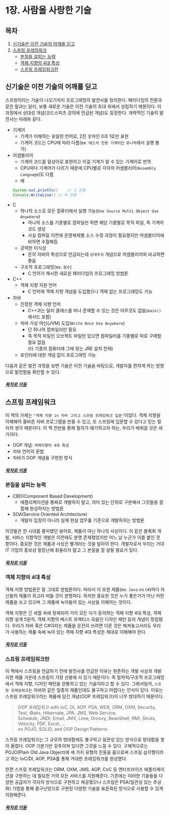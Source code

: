 1장. 사람을 사랑한 기술
=====
## 목차
1. [신기술은 이전 기술의 어깨를 딛고](#신기술은-이전-기술의-어깨를-딛고)
2. [스프링 프레임워크](#스프링-프레임워크)
	* [본질을 살피는 능력](#본질을-살피는-능력)
	* [객체 지향의 4대 특성](#객체-지향의-4대-특성)
	* [스프링 프레임워크란](#스프링-프레임워크란)

## 신기술은 이전 기술의 어깨를 딛고
스프링이라는 기술이 나오기까지 프로그래밍의 발전사를 정리한다. 패러다임의 전환과 같은 말과는 달리, 보통 새로운 기술은 이전 기술의 토대 위에서 성립하기 때문이다. 이 과정에서 상대성 개념(코드스피츠 강의에 언급된 개념)도 등장한다. 개략적인 기술의 발전사는 아래와 같다.

* 기계어
	* 기계가 이해하는 유일한 언어로, 2진 숫자인 0과 1로만 표현
	* 기계어 코드는 CPU에 따라 다름(ex. `에드삭 전용 기계어`는 `유니박`에서 실행 불가)
* 어셈블리어
	* 기계어 코드를 일상어로 표현하고 이걸 기계가 알 수 있는 기계어로 번역
	* CPU마다 기계어가 다르기 때문에 CPU별로 각자의 어셈블리어(`Assembly Language`)도 다름
	* 예  
	```java
	System.out.println()	// J 진영
	Console.WriteLine()	// M 진영
	```
* C
	* 하나의 소스로 모든 컴퓨터에서 실행 가능(`One Source Multi Object Use Anywhere`)
		* 하나의 소스를 기종별로 컴파일만 하면 해당 기종별로 목적 파일, 즉 기계어 코드 생성
		* 사실 컴파일 이전에 운영체제별 소스 수정 과정이 필요했지만 어셈블리어에 비하면 수월해짐
	* 강력한 이식성
		* 흔히 자바의 특성으로 언급되는데 `상대주의` 개념으로 어셈블리어와 비교하면 좋음
	* 구조적 프로그래밍(ex. `함수`)
		* C 언어가 제시한 새로운 패러다임의 프로그래밍 방법론
* C++
	* 객체 지향 지원 언어
		* C 언어에 객체 지향 개념을 도입했으나 객체 없는 프로그래밍도 가능
* 자바
	* 진정한 객체 지향 언어
		* C++과는 달리 클래스를 떠나 존재할 수 있는 것은 아무것도 없음(`main()` 메서드 포함)
	* 자바 가상 머신(JVM) 도입(`Write Once Use Anywhere`)
		* 단 하나의 컴파일러만 필요
		* 즉 목적 파일인 오브젝트 파일만 있으면 컴파일러를 기종별로 따로 구매할 필요 없음  
		  (타 기종의 컴퓨터에 그에 맞는 JRE 설치 전제)
	* 포인터에 대한 개념 없이 프로그래밍 가능

다음과 같은 발전 과정을 보면 기술은 이전 기술을 바탕으로, 개발자를 편하게 하는 방향으로 발전함을 확인할 수 있다.

##### [목차로 이동](#목차)

## 스프링 프레임워크
이 책의 가제는 `"객체 지향 in 자바 그리고 스프링 프레임워크 입문"`이었다. 객체 지향을 이해해야 올바른 자바 프로그램을 만들 수 있고, 또 스프링에 입문할 수 있다고 믿는 필자의 생각 때문이다. 이 책 전반을 통해 필자가 얘기하고자 하는, 우리가 배워갈 것은 세 가지다.

* OOP 개념: `객체지향의 4대 특성`
* 자바 언어의 문법
* 자바가 OOP 개념을 구현한 방식

##### [목차로 이동](#목차)

### 본질을 살피는 능력
* CBD(Component Based Development)
	* 애플리케이션을 통짜로 개발하지 말고, 의미 있는 단위로 구분해서 그것들을 결합해 완성하자는 방법론
* SOA(Service Oriented Architecture)
	* 개발자 입장이 아니라 실제 현실 업무를 기준으로 개발하자는 방법론

이것들은 한 시대를 풍미했던 용어로, 제품이 아닌 하나의 사상이다. 이 같은 블록화 개발, 서비스 지향적인 개발은 이전에도 분명 존재했었지만 어느 날 누군가 이름 붙인 것 뿐이다. 중요한 것은 제품과 사상은 별개라는 것을 알아야 한다. 개발자로서 우리는 거대 IT 기업의 홍보성 말장난에 휘둘리지 말고 그 본질을 잘 살필 필요가 있다.

##### [목차로 이동](#목차)

### 객체 지향의 4대 특성
객체 지향 방법론은 말 그대로 방법론이다. 따라서 이 또한 제품(ex. `Java` vs `C#`)마다 자신들의 제품이 최고라 떠들 것이 분명하다. 하지만 중요한 것은 누가 좋은가가 아닌 어떤 제품을 쓰고 있으며 그 제품에 녹아들어 있는 사상을 이해하는 것이다.

객체 지향은 긴 세월 속에 정제되어 거의 모든 이가 동의하는 객체 지향 4대 특성, 객체 지향 설계 5원칙, 객체 지향의 베스트 프랙티스 모음인 디자인 패턴 등의 개념이 정립됐다. 우리가 자바 혹은 C#이라는 제품을 온전히 쓰려면 다른 것은 제쳐놓고서라도 우리가 사용하는 제품 속에 녹아 있는 객체 지향 4대 특성은 제대로 이해해야 한다. 

##### [목차로 이동](#목차)

### 스프링 프레임워크란
이 책에서 스프링을 언급하기 전에 발전사를 언급한 이유는 현존하는 개발 사상과 개발 지원 제품 가운데 스프링이 가장 선봉에 서 있기 때문이다. 즉 절차적/구조적 프로그래밍에서 객체 지향, 디자인 패턴을 관통하고 있는 기술이라고 할 수 있다. 그래서일까, `스프링 프레임워크`는 자바와 같은 일종의 제품인데도 불구하고 어렵다는 인식이 있다. 이유는 스프링 프레임워크라는 제품에 담긴 개념(OOP 프레임워크)이 너무 방대하기 때문이다.

> OOP 프레임워크 with IoC, DI, AOP, PSA, WEB, ORM, OXM, Security, Test, iBatis, Hibernate, JPA, JMS, Web Service,  
> Schedule, JNDI, Email, JMX, Lime, Groovy, BeanShell, RMI, Struts, Velocity, PDF, Excel, ...  
> on POJO, SOLID, and OOP Design Patterns

스프링 프레임워크는 그 규모의 방대함에도 불구하고 일관성 있는 방식으로 방대함을 쌓아 올렸다. OOP 기본기만 갖추어져 있다면 그것을 느낄 수 있다. 구체적으로는 POJO(Plain Old Java Object)에 세 가지 유형의 진동을 줌으로써 스프링 삼각형이라고 하는 IoC/DI, AOP, PSA를 통해 거대한 프레임워크를 완성했다.

한편 스프링 프레임워크는 ORM, OXM, JMS, AOP, CoC 등 엔터프라이즈 애플리케이션을 구현하는 데 필요한 거의 모든 서비스를 지원해준다. 기존에는 이러한 기술들을 다양한 공급자가 각자의 방식으로 구현하고 제공했으나 스프링은 PSA(일관성 있는 추상화) 기법을 통해 중구난방으로 구현된 다양한 기술을 표준화된 방식으로 사용할 수 있게 지원해준다.

##### [목차로 이동](#목차)